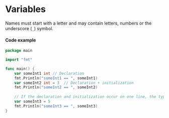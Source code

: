 # Variables


Names must start with a letter and may contain letters, numbers or the underscore (`_`) symbol.

#### Code example

```go
package main

import "fmt"

func main() {
	var someInt1 int // Declaration
	fmt.Println("someInt1 == ", someInt1)
    var someInt2 int = 3  // Declaration + initialization
    fmt.Println("someInt2 == ", someInt2)
	
	// If the declaration and initialization occur on one line, the type can be omitted:
	var someInt3 = 5
	fmt.Println("someInt3 == ", someInt3)
}
```